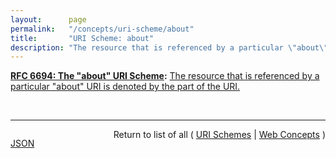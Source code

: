 ```yaml
---
layout:      page
permalink:   "/concepts/uri-scheme/about"
title:       "URI Scheme: about"
description: "The resource that is referenced by a particular \"about\" URI is denoted by the <about-token> part of the URI."
---
```


**[RFC 6694: The "about" URI Scheme](/specs/IETF/RFC/6694 "This document describes the &#34;about&#34; URI scheme, which is widely used by Web browsers and some other applications to designate access to their internal resources, such as settings, application information, hidden built-in functionality, and so on."):** [The resource that is referenced by a particular "about" URI is denoted by the <about-token> part of the URI.](http://tools.ietf.org/html/rfc6694#section-2 "Read documentation for URI Scheme &#34;about&#34;")

<br/>
<hr/>

<p style="float : left"><a href="./about.json" title="JSON representing this particular Web Concept value">JSON</a></p>
<p style="text-align: right">Return to list of all ( <a href="../uri-schemes">URI Schemes</a> | <a href="../">Web Concepts</a> )</p>
